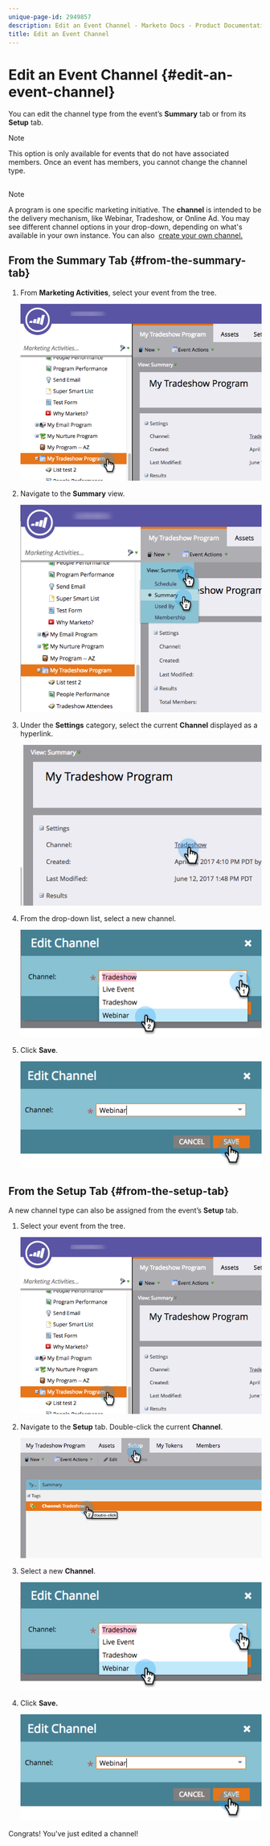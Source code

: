 ```yaml
---
unique-page-id: 2949857
description: Edit an Event Channel - Marketo Docs - Product Documentation
title: Edit an Event Channel
---
```


# Edit an Event Channel {#edit-an-event-channel}

You can edit the channel type from the event’s **Summary** tab or from its **Setup** tab.

>[!NOTE]
>
>This option is only available for events that do not have associated members. Once an event has members, you cannot change the channel type.

##

>[!NOTE]
>
>A program is one specific marketing initiative. The&nbsp;**channel**&nbsp;is intended to be the delivery mechanism, like Webinar, Tradeshow, or Online Ad. You may see different channel options in your drop-down, depending on what's available in your own instance. You can also&nbsp; [create your own channel.](http://docs.marketo.com/display/DOCS/Create+a+Program+Channel)

## From the Summary Tab {#from-the-summary-tab}

1. From **Marketing Activities**, select your event from the tree.

   ![](assets/eventprogramseelct.png)

1. Navigate to the **Summary** view.

   ![](assets/eventprogramsummary.png)

1. Under the **Settings** category, select the current **Channel** displayed as a hyperlink.

   ![](assets/channeltypeevent.png)

1. From the drop-down list, select a new channel.

   ![](assets/tradeshowchange.png)

1. Click **Save**.

   ![](assets/2017-06-13-09-35-53.png)

## From the Setup Tab {#from-the-setup-tab}

A new channel type can also be assigned from the event’s **Setup** tab.

1. Select your event from the tree.

   ![](assets/eventprogramseelct.png)

1. Navigate to the **Setup** tab. Double-click the current **Channel**.

   ![](assets/setuptabchangechannel.png)

1. Select a new **Channel**.

   ![](assets/tradeshowchange.png)

1. Click **Save.**

   ![](assets/2017-06-13-09-35-53.png)

Congrats! You've just edited a channel!
